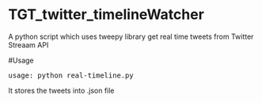 # TGT_twitter_timelineWatcher

A python script which uses tweepy library get real time tweets from Twitter Streaam API

#Usage
<pre>
usage: python real-timeline.py <search_term>
</pre>

It stores the tweets into <data>.json file
